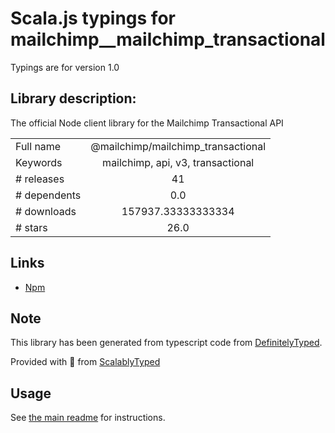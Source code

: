 
# Scala.js typings for mailchimp__mailchimp_transactional

Typings are for version 1.0

## Library description:
The official Node client library for the Mailchimp Transactional API

|                    |                 |
| ------------------ | :-------------: |
| Full name          | @mailchimp/mailchimp_transactional |
| Keywords           | mailchimp, api, v3, transactional |
| # releases         | 41 |
| # dependents       | 0.0 |
| # downloads        | 157937.33333333334 |
| # stars            | 26.0 |

## Links
- [Npm](https://www.npmjs.com/package/%40mailchimp%2Fmailchimp_transactional)
    


## Note
This library has been generated from typescript code from [DefinitelyTyped](https://definitelytyped.org).

Provided with :purple_heart: from [ScalablyTyped](https://github.com/oyvindberg/ScalablyTyped)

## Usage
See [the main readme](../../readme.md) for instructions.


